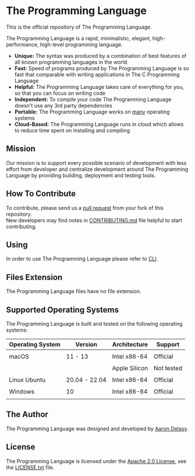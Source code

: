 # The Programming Language
This is the official repository of The Programming Language.

The Programming Language is a rapid, minimalistic, elegant, high-performance,
high-level programming language.
- **Unique:** The syntax was produced by a combination of best features of all
  known programming languages in the world
- **Fast:** Speed of programs produced by The Programming Language is so fast
  that comparable with writing applications in The C Programming Language
- **Helpful:** The Programming Language takes care of everything for you, so
  that you can focus on writing code
- **Independent:** To compile your code The Programming Language doesn't use
  any 3rd party dependencies
- **Portable:** The Programming Language works on
  [many](#supported-operating-systems) operating systems
- **Cloud-Based:** The Programming Language runs in cloud which allows to
  reduce time spent on installing and compiling

## Mission
Our mission is to support every possible scenario of development with less
effort from developer and centralize development around The Programming
Language by providing building, deployment and testing tools.

## How To Contribute
To contribute, please send us a [pull
request](https://github.com/thelang-io/the/compare) from your fork of this
repository. \
New developers may find notes in [CONTRIBUTING.md](CONTRIBUTING.md) file
helpful to start contributing.

## Using
In order to use The Programming Language please refer to
[CLI](https://github.com/thelang-io/cli).

## Files Extension
The Programming Language files have no file extension.

## Supported Operating Systems
The Programming Language is built and tested on the following operating
systems:

| Operating System | Version       | Architecture  | Support    |
|:-----------------|---------------|---------------|------------|
|                  |               |               |            |
| macOS            | 11 - 13       | Intel x86-64  | Official   |
|                  |               |               |            |
|                  |               | Apple Silicon | Not tested |
|                  |               |               |            |
| Linux Ubuntu     | 20.04 - 22.04 | Intel x86-64  | Official   |
|                  |               |               |            |
| Windows          | 10            | Intel x86-64  | Official   |
|                  |               |               |            |

## The Author
The Programming Language was designed and developed by
[Aaron Delasy](https://github.com/delasy).

## License
The Programming Language is licensed under the
[Apache 2.0 License][apache2-license], see the [LICENSE.txt](LICENSE.txt) file.

[apache2-license]: http://opensource.org/licenses/Apache-2.0
